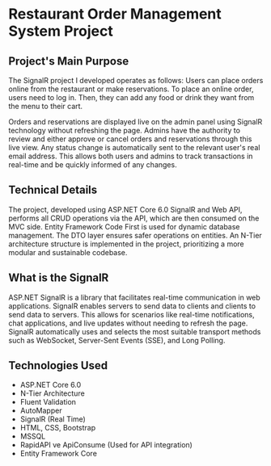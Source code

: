 # Restaurant Order Management System Project
<h2>Project's Main Purpose</h2>
<p>The SignalR project I developed operates as follows: Users can place orders online from the restaurant or make reservations. To place an online order, users need to log in. Then, they can add any food or drink they want from the menu to their cart.

Orders and reservations are displayed live on the admin panel using SignalR technology without refreshing the page. Admins have the authority to review and either approve or cancel orders and reservations through this live view. Any status change is automatically sent to the relevant user's real email address. This allows both users and admins to track transactions in real-time and be quickly informed of any changes.</p>
<h2>Technical Details</h2>
<p>The project, developed using ASP.NET Core 6.0 SignalR and Web API, performs all CRUD operations via the API, which are then consumed on the MVC side. Entity Framework Code First is used for dynamic database management. The DTO layer ensures safer operations on entities. An N-Tier architecture structure is implemented in the project, prioritizing a more modular and sustainable codebase.</p>
<h2>What is the SignalR</h2>
<p>ASP.NET SignalR is a library that facilitates real-time communication in web applications. SignalR enables servers to send data to clients and clients to send data to servers. This allows for scenarios like real-time notifications, chat applications, and live updates without needing to refresh the page. SignalR automatically uses and selects the most suitable transport methods such as WebSocket, Server-Sent Events (SSE), and Long Polling.</p>
<h2>Technologies Used</h2>
<ul dir="auto">
<li>ASP.NET Core 6.0</li>
<li>N-Tier Architecture</li>
<li>Fluent Validation</li>
<li>AutoMapper</li>
<li>SignalR (Real Time)</li>
<li>HTML, CSS, Bootstrap</li>
<li>MSSQL</li>
<li>RapidAPI ve ApiConsume (Used for API integration)</li>
<li>Entity Framework Core</li>
</ul>
